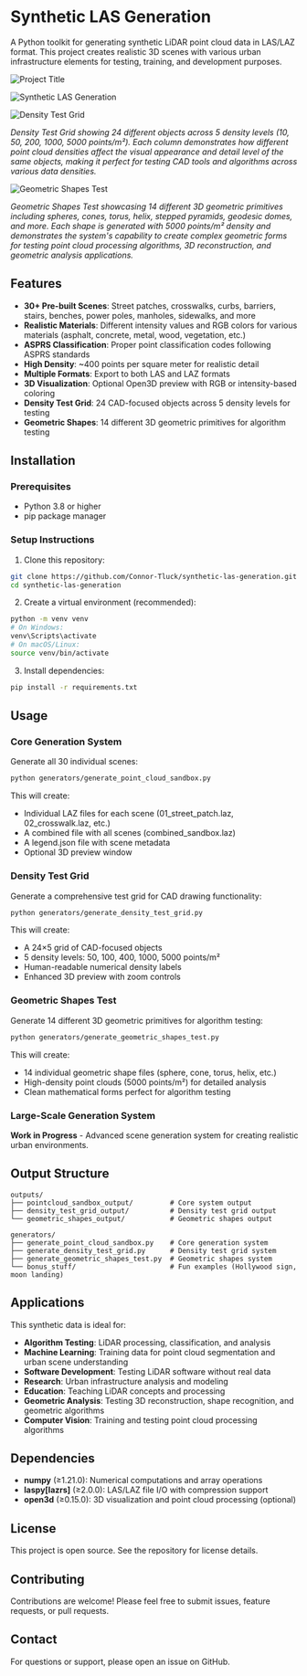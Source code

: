 # Synthetic LAS Generation

A Python toolkit for generating synthetic LiDAR point cloud data in LAS/LAZ format. This project creates realistic 3D scenes with various urban infrastructure elements for testing, training, and development purposes.

![Project Title](images/Title.jpg)

![Synthetic LAS Generation](images/synthetic_las.jpg)

![Density Test Grid](images/density_grid-2.jpg)

*Density Test Grid showing 24 different objects across 5 density levels (10, 50, 200, 1000, 5000 points/m²). Each column demonstrates how different point cloud densities affect the visual appearance and detail level of the same objects, making it perfect for testing CAD tools and algorithms across various data densities.*

![Geometric Shapes Test](images/general_geometry.jpg)

*Geometric Shapes Test showcasing 14 different 3D geometric primitives including spheres, cones, torus, helix, stepped pyramids, geodesic domes, and more. Each shape is generated with 5000 points/m² density and demonstrates the system's capability to create complex geometric forms for testing point cloud processing algorithms, 3D reconstruction, and geometric analysis applications.*

## Features

- **30+ Pre-built Scenes**: Street patches, crosswalks, curbs, barriers, stairs, benches, power poles, manholes, sidewalks, and more
- **Realistic Materials**: Different intensity values and RGB colors for various materials (asphalt, concrete, metal, wood, vegetation, etc.)
- **ASPRS Classification**: Proper point classification codes following ASPRS standards
- **High Density**: ~400 points per square meter for realistic detail
- **Multiple Formats**: Export to both LAS and LAZ formats
- **3D Visualization**: Optional Open3D preview with RGB or intensity-based coloring
- **Density Test Grid**: 24 CAD-focused objects across 5 density levels for testing
- **Geometric Shapes**: 14 different 3D geometric primitives for algorithm testing

## Installation

### Prerequisites
- Python 3.8 or higher
- pip package manager

### Setup Instructions

1. Clone this repository:
```bash
git clone https://github.com/Connor-Tluck/synthetic-las-generation.git
cd synthetic-las-generation
```

2. Create a virtual environment (recommended):
```bash
python -m venv venv
# On Windows:
venv\Scripts\activate
# On macOS/Linux:
source venv/bin/activate
```

3. Install dependencies:
```bash
pip install -r requirements.txt
```

## Usage

### Core Generation System

Generate all 30 individual scenes:

```bash
python generators/generate_point_cloud_sandbox.py
```

This will create:
- Individual LAZ files for each scene (01_street_patch.laz, 02_crosswalk.laz, etc.)
- A combined file with all scenes (combined_sandbox.laz)
- A legend.json file with scene metadata
- Optional 3D preview window

### Density Test Grid

Generate a comprehensive test grid for CAD drawing functionality:

```bash
python generators/generate_density_test_grid.py
```

This will create:
- A 24×5 grid of CAD-focused objects
- 5 density levels: 50, 100, 400, 1000, 5000 points/m²
- Human-readable numerical density labels
- Enhanced 3D preview with zoom controls

### Geometric Shapes Test

Generate 14 different 3D geometric primitives for algorithm testing:

```bash
python generators/generate_geometric_shapes_test.py
```

This will create:
- 14 individual geometric shape files (sphere, cone, torus, helix, etc.)
- High-density point clouds (5000 points/m²) for detailed analysis
- Clean mathematical forms perfect for algorithm testing

### Large-Scale Generation System

**Work in Progress** - Advanced scene generation system for creating realistic urban environments.

## Output Structure

```
outputs/
├── pointcloud_sandbox_output/         # Core system output
├── density_test_grid_output/          # Density test grid output
└── geometric_shapes_output/           # Geometric shapes output

generators/
├── generate_point_cloud_sandbox.py    # Core generation system
├── generate_density_test_grid.py      # Density test grid system
├── generate_geometric_shapes_test.py  # Geometric shapes system
└── bonus_stuff/                       # Fun examples (Hollywood sign, moon landing)
```

## Applications

This synthetic data is ideal for:

- **Algorithm Testing**: LiDAR processing, classification, and analysis
- **Machine Learning**: Training data for point cloud segmentation and urban scene understanding
- **Software Development**: Testing LiDAR software without real data
- **Research**: Urban infrastructure analysis and modeling
- **Education**: Teaching LiDAR concepts and processing
- **Geometric Analysis**: Testing 3D reconstruction, shape recognition, and geometric algorithms
- **Computer Vision**: Training and testing point cloud processing algorithms

## Dependencies

- **numpy** (≥1.21.0): Numerical computations and array operations
- **laspy[lazrs]** (≥2.0.0): LAS/LAZ file I/O with compression support
- **open3d** (≥0.15.0): 3D visualization and point cloud processing (optional)

## License

This project is open source. See the repository for license details.

## Contributing

Contributions are welcome! Please feel free to submit issues, feature requests, or pull requests.

## Contact

For questions or support, please open an issue on GitHub.